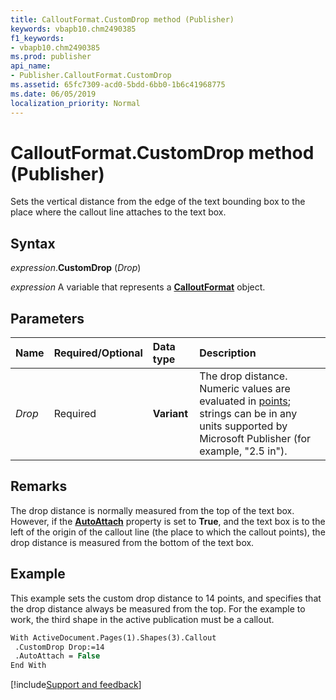 ```yaml
---
title: CalloutFormat.CustomDrop method (Publisher)
keywords: vbapb10.chm2490385
f1_keywords:
- vbapb10.chm2490385
ms.prod: publisher
api_name:
- Publisher.CalloutFormat.CustomDrop
ms.assetid: 65fc7309-acd0-5bdd-6bb0-1b6c41968775
ms.date: 06/05/2019
localization_priority: Normal
---
```



# CalloutFormat.CustomDrop method (Publisher)

Sets the vertical distance from the edge of the text bounding box to the place where the callout line attaches to the text box.


## Syntax

_expression_.**CustomDrop** (_Drop_)

_expression_ A variable that represents a **[CalloutFormat](Publisher.CalloutFormat.md)** object.


## Parameters

|Name|Required/Optional|Data type|Description|
|:-----|:-----|:-----|:-----|
|_Drop_|Required| **Variant**|The drop distance. Numeric values are evaluated in [points](../language/glossary/vbe-glossary.md#point); strings can be in any units supported by Microsoft Publisher (for example, "2.5 in").|

## Remarks

The drop distance is normally measured from the top of the text box. However, if the **[AutoAttach](Publisher.CalloutFormat.AutoAttach.md)** property is set to **True**, and the text box is to the left of the origin of the callout line (the place to which the callout points), the drop distance is measured from the bottom of the text box.


## Example

This example sets the custom drop distance to 14 points, and specifies that the drop distance always be measured from the top. For the example to work, the third shape in the active publication must be a callout.

```vb
With ActiveDocument.Pages(1).Shapes(3).Callout 
 .CustomDrop Drop:=14 
 .AutoAttach = False 
End With 

```

[!include[Support and feedback](~/includes/feedback-boilerplate.md)]